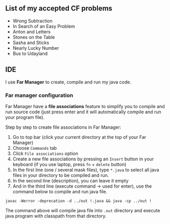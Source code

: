 ## List of my accepted CF problems
- Wrong Subtraction
- In Search of an Easy Problem
- Anton and Letters
- Stones on the Table
- Sasha and Sticks
- Nearly Lucky Number
- Bus to Udayland

## IDE
I use **Far Manager** to create, compile and run my java code.

### Far manager configuration
Far Manager have a **file associations** feature to simplify you to compile and run source code (just press enter and it will automatically compile and run your program file).

Step by step to create file associations in Far Manager:
1. Go to top bar (click your current directory at the top of your Far Manager)
2. Choose `Commands` tab
3. Click `File associations` option
4. Create a new file associations by pressing an `Insert` button in your keyboard (if you use laptop, press `fn` + `delete` button)
5. In the first line (one / several mask files), type `*.java` to select all java files in your directory to be compiled and run.
6. In the second line (description), you can leave it empty
7. And in the third line (execute command -> used for enter), use the command below to compile and run java file.
```batch
javac -Werror -deprecation -d ../out !.java && java -cp ../out !
```
The command above will compile java file into `.out` directory and execute java program with classpath from that directory.